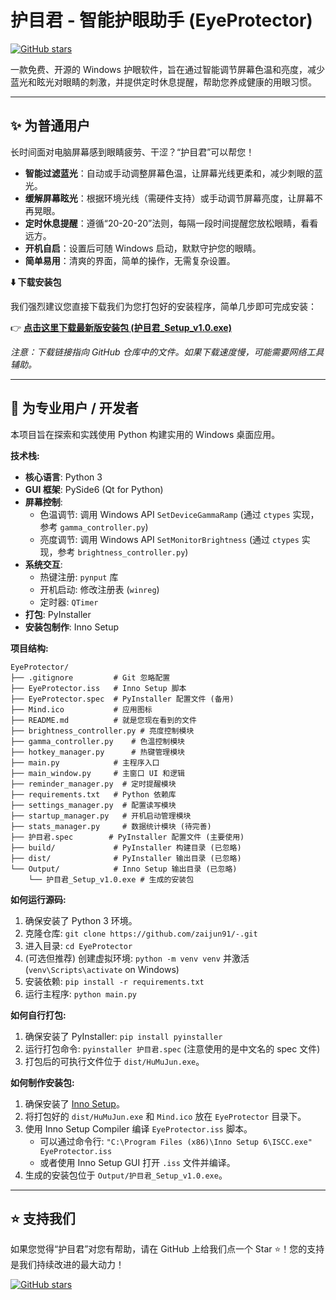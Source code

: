# 护目君 - 智能护眼助手 (EyeProtector)

[![GitHub stars](https://img.shields.io/github/stars/zaijun91/-?style=social)](https://github.com/zaijun91/-/stargazers)

一款免费、开源的 Windows 护眼软件，旨在通过智能调节屏幕色温和亮度，减少蓝光和眩光对眼睛的刺激，并提供定时休息提醒，帮助您养成健康的用眼习惯。

---

## ✨ 为普通用户

长时间面对电脑屏幕感到眼睛疲劳、干涩？“护目君”可以帮您！

*   **智能过滤蓝光**：自动或手动调整屏幕色温，让屏幕光线更柔和，减少刺眼的蓝光。
*   **缓解屏幕眩光**：根据环境光线（需硬件支持）或手动调节屏幕亮度，让屏幕不再晃眼。
*   **定时休息提醒**：遵循“20-20-20”法则，每隔一段时间提醒您放松眼睛，看看远方。
*   **开机自启**：设置后可随 Windows 启动，默默守护您的眼睛。
*   **简单易用**：清爽的界面，简单的操作，无需复杂设置。

**⬇️ 下载安装包**

我们强烈建议您直接下载我们为您打包好的安装程序，简单几步即可完成安装：

👉 [**点击这里下载最新版安装包 (护目君_Setup_v1.0.exe)**](https://github.com/zaijun91/-/raw/main/Output/%E6%8A%A4%E7%9B%AE%E5%90%9B_Setup_v1.0.exe)

*注意：下载链接指向 GitHub 仓库中的文件。如果下载速度慢，可能需要网络工具辅助。*

---

## 🔧 为专业用户 / 开发者

本项目旨在探索和实践使用 Python 构建实用的 Windows 桌面应用。

**技术栈:**

*   **核心语言**: Python 3
*   **GUI 框架**: PySide6 (Qt for Python)
*   **屏幕控制**:
    *   色温调节: 调用 Windows API `SetDeviceGammaRamp` (通过 `ctypes` 实现，参考 `gamma_controller.py`)
    *   亮度调节: 调用 Windows API `SetMonitorBrightness` (通过 `ctypes` 实现，参考 `brightness_controller.py`)
*   **系统交互**:
    *   热键注册: `pynput` 库
    *   开机启动: 修改注册表 (`winreg`)
    *   定时器: `QTimer`
*   **打包**: PyInstaller
*   **安装包制作**: Inno Setup

**项目结构:**

```
EyeProtector/
├── .gitignore         # Git 忽略配置
├── EyeProtector.iss   # Inno Setup 脚本
├── EyeProtector.spec  # PyInstaller 配置文件 (备用)
├── Mind.ico           # 应用图标
├── README.md          # 就是您现在看到的文件
├── brightness_controller.py # 亮度控制模块
├── gamma_controller.py    # 色温控制模块
├── hotkey_manager.py      # 热键管理模块
├── main.py            # 主程序入口
├── main_window.py     # 主窗口 UI 和逻辑
├── reminder_manager.py  # 定时提醒模块
├── requirements.txt   # Python 依赖库
├── settings_manager.py  # 配置读写模块
├── startup_manager.py   # 开机启动管理模块
├── stats_manager.py     # 数据统计模块 (待完善)
├── 护目君.spec        # PyInstaller 配置文件 (主要使用)
├── build/             # PyInstaller 构建目录 (已忽略)
├── dist/              # PyInstaller 输出目录 (已忽略)
└── Output/            # Inno Setup 输出目录 (已忽略)
    └── 护目君_Setup_v1.0.exe # 生成的安装包
```

**如何运行源码:**

1.  确保安装了 Python 3 环境。
2.  克隆仓库: `git clone https://github.com/zaijun91/-.git`
3.  进入目录: `cd EyeProtector`
4.  (可选但推荐) 创建虚拟环境: `python -m venv venv` 并激活 (`venv\Scripts\activate` on Windows)
5.  安装依赖: `pip install -r requirements.txt`
6.  运行主程序: `python main.py`

**如何自行打包:**

1.  确保安装了 PyInstaller: `pip install pyinstaller`
2.  运行打包命令: `pyinstaller 护目君.spec` (注意使用的是中文名的 spec 文件)
3.  打包后的可执行文件位于 `dist/HuMuJun.exe`。

**如何制作安装包:**

1.  确保安装了 [Inno Setup](https://jrsoftware.org/isinfo.php)。
2.  将打包好的 `dist/HuMuJun.exe` 和 `Mind.ico` 放在 `EyeProtector` 目录下。
3.  使用 Inno Setup Compiler 编译 `EyeProtector.iss` 脚本。
    *   可以通过命令行: `"C:\Program Files (x86)\Inno Setup 6\ISCC.exe" EyeProtector.iss`
    *   或者使用 Inno Setup GUI 打开 `.iss` 文件并编译。
4.  生成的安装包位于 `Output/护目君_Setup_v1.0.exe`。

---

## ⭐ 支持我们

如果您觉得“护目君”对您有帮助，请在 GitHub 上给我们点一个 Star ⭐！您的支持是我们持续改进的最大动力！

[![GitHub stars](https://img.shields.io/github/stars/zaijun91/-?style=social)](https://github.com/zaijun91/-/stargazers)
